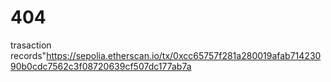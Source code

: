 # 404

trasaction records"https://sepolia.etherscan.io/tx/0xcc65757f281a280019afab71423090b0cdc7562c3f08720639cf507dc177ab7a
